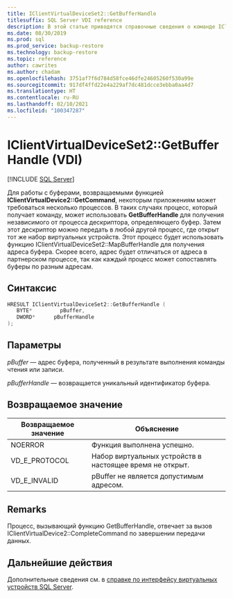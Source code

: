 ```yaml
---
title: IClientVirtualDeviceSet2::GetBufferHandle
titlesuffix: SQL Server VDI reference
description: В этой статье приводятся справочные сведения о команде IClientVirtualDeviceSet2::GetBufferHandle.
ms.date: 08/30/2019
ms.prod: sql
ms.prod_service: backup-restore
ms.technology: backup-restore
ms.topic: reference
author: cawrites
ms.author: chadam
ms.openlocfilehash: 3751af7f6d784d58fce46dfe24605260f530a99e
ms.sourcegitcommit: 917df4ffd22e4a229af7dc481dcce3ebba0aa4d7
ms.translationtype: HT
ms.contentlocale: ru-RU
ms.lasthandoff: 02/10/2021
ms.locfileid: "100347287"
---
```

# <a name="iclientvirtualdeviceset2getbufferhandle-vdi"></a>IClientVirtualDeviceSet2::GetBufferHandle (VDI)

[!INCLUDE [SQL Server](../../../includes/applies-to-version/sqlserver.md)]

Для работы с буферами, возвращаемыми функцией **IClientVirtualDevice2::GetCommand**, некоторым приложениям может требоваться несколько процессов. В таких случаях процесс, который получает команду, может использовать **GetBufferHandle** для получения независимого от процесса дескриптора, определяющего буфер. Затем этот дескриптор можно передать в любой другой процесс, где открыт тот же набор виртуальных устройств. Этот процесс будет использовать функцию IClientVirtualDeviceSet2::MapBufferHandle для получения адреса буфера. Скорее всего, адрес будет отличаться от адреса в партнерском процессе, так как каждый процесс может сопоставлять буферы по разным адресам.

## <a name="syntax"></a>Синтаксис

```c
HRESULT IClientVirtualDeviceSet2::GetBufferHandle (
   BYTE*         pBuffer,
   DWORD*      pBufferHandle
);
```

## <a name="parameters"></a>Параметры

*pBuffer* — адрес буфера, полученный в результате выполнения команды чтения или записи.

*pBufferHandle* — возвращается уникальный идентификатор буфера.

## <a name="return-value"></a>Возвращаемое значение

|Возвращаемое значение | Объяснение |
|---|---|
| NOERROR | Функция выполнена успешно. |
| VD_E_PROTOCOL | Набор виртуальных устройств в настоящее время не открыт. |
| VD_E_INVALID | pBuffer не является допустимым адресом. |

## <a name="remarks"></a>Remarks

Процесс, вызывающий функцию GetBufferHandle, отвечает за вызов IClientVirtualDevice2::CompleteCommand по завершении передачи данных.

## <a name="next-steps"></a>Дальнейшие действия

Дополнительные сведения см. в [справке по интерфейсу виртуальных устройств SQL Server](reference-virtual-device-interface.md).